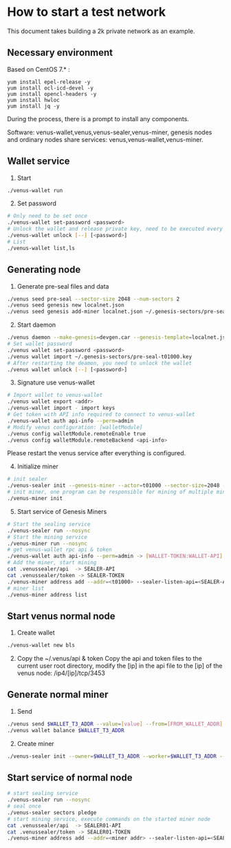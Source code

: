 # How to start a test network

This document takes building a 2k private network as an example.

## Necessary environment

Based on CentOS 7.* :
```
yum install epel-release -y
yum install ocl-icd-devel -y
yum install opencl-headers -y
yum install hwloc
yum install jq -y 
```
During the process, there is a prompt to install any components.

Software: venus-wallet,venus,venus-sealer,venus-miner, genesis nodes and ordinary nodes share services: venus,venus-wallet,venus-miner.

## Wallet service

1. Start
    
```sh
./venus-wallet run
```
   
2. Set password

```sh
# Only need to be set once
./venus-wallet set-password <password>
# Unlock the wallet and release private key, need to be executed every restart
./venus-wallet unlock [--] [<password>]
# List
./venus-wallet list,ls
```    

## Generating node

1. Generate pre-seal files and data
   
```sh
./venus seed pre-seal --sector-size 2048 --num-sectors 2
./venus seed genesis new localnet.json
./venus seed genesis add-miner localnet.json ~/.genesis-sectors/pre-seal-t01000.json
```

2. Start daemon
   
```sh
./venus daemon --make-genesis=devgen.car --genesis-template=localnet.json --network=2k
# Set wallet password
./venus wallet set-password <password>
./venus wallet import ~/.genesis-sectors/pre-seal-t01000.key
# After restarting the deamon, you need to unlock the wallet
./venus wallet unlock [--] [<password>]
```
   
3. Signature use venus-wallet
```sh
# Import wallet to venus-wallet
./venus wallet export <addr>
./venus-wallet import - import keys
# Get token with API info required to connect to venus-wallet
./venus-wallet auth api-info --perm=admin
# Modify venus configuration: [walletModule]
./venus config walletModule.remoteEnable true
./venus config walletModule.remoteBackend <api-info> 
```
   Please restart the venus service after everything is configured.
   
4. Initialize miner
   
```sh
# init sealer
./venus-sealer init --genesis-miner --actor=t01000 --sector-size=2048 --pre-sealed-sectors=~/.genesis-sectors --pre-sealed-metadata=~/.genesis-sectors/pre-seal-t01000.json --nosync --network=2k
# init miner, one program can be responsible for mining of multiple miners (joint mining)
./venus-miner init
```
5. Start service of Genesis Miners

```sh
# Start the sealing service
./venus-sealer run --nosync
# Start the mining service
./venus-miner run --nosync
# get venus-wallet rpc api & token
./venus-wallet auth api-info --perm=admin -> [WALLET-TOKEN:WALLET-API]
# Add the miner, start mining
cat .venussealer/api  -> SEALER-API
cat .venussealer/token -> SEALER-TOKEN  
./venus-miner address add --addr=<t01000> --sealer-listen-api=<SEALER-API> --sealer-token=<SEALER-TOKEN> --wallet-token=<WALLET-TOKEN> --wallet-listen-api=<WALLET-API>
# miner list
./venus-miner address list
```

## Start venus normal node

1. Create wallet
```sh
./venus-wallet new bls
```
    
2. Copy the ~/.venus/api & token
   Copy the api and token files to the current user root directory, modify the [ip] in the api file to the [ip] of the venus node:
   /ip4/[ip]/tcp/3453

## Generate normal miner

1. Send
    
```sh
./venus send $WALLET_T3_ADDR --value=[value] --from=[FROM_WALLET_ADDR]
./venus wallet balance $WALLET_T3_ADDR
```

2. Create miner
```sh
./venus-sealer init --owner=$WALLET_T3_ADDR --worker=$WALLET_T3_ADDR --sector-size=2048 --nosync
```

## Start service of normal node

```sh
# start sealing service
./venus-sealer run --nosync
# seal once
./venus-sealer sectors pledge
# start mining service, execute commands on the started miner node
cat .venussealer/api  -> SEALER01-API
cat .venussealer/token -> SEALER01-TOKEN  
./venus-miner address add --addr=<miner addr> --sealer-listen-api=<SEALER01-API> --sealer-token=<SEALER01-TOKEN> --wallet-token=<WALLET-TOKEN> --wallet-listen-api=<WALLET-API>
```
